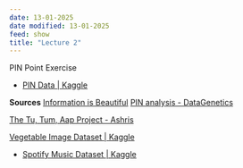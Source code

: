 ```yaml
---
date: 13-01-2025
date modified: 13-01-2025
feed: show
title: "Lecture 2"
---
```


PIN Point Exercise

- [PIN Data \| Kaggle](https://www.kaggle.com/datasets/rickborn62/pin-data?resource=download)

**Sources**
[Information is Beautiful](https://informationisbeautiful.net/visualizations/most-common-pin-codes/)
[PIN analysis - DataGenetics](http://www.datagenetics.com/blog/september32012/index.html)

[The Tu, Tum, Aap Project - Ashris](https://medium.com/@iashris/the-tu-tum-aap-project-visualizing-a-socio-linguistic-network-da23f2c1d7c5)

[Vegetable Image Dataset \| Kaggle](https://www.kaggle.com/datasets/misrakahmed/vegetable-image-dataset)

- [Spotify Music Dataset \| Kaggle](https://www.kaggle.com/datasets/solomonameh/spotify-music-dataset)